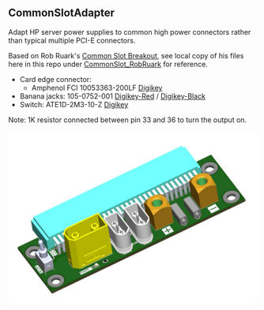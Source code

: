## CommonSlotAdapter

Adapt HP server power supplies to common high power connectors rather than typical multiple PCI-E connectors.

Based on Rob Ruark's [Common Slot Breakout](http://robruark.com/projects/common_slot/common_slot.html), see local copy of his files here in this repo under [CommonSlot_RobRuark](https://github.com/corygrant/CommonSlotAdapter/tree/main/CommonSlot_RobRuark) for reference.

- Card edge connector: 
    - Amphenol FCI 10053363-200LF [Digikey](https://www.digikey.com/en/products/detail/amphenol-cs-fci/10053363-200LF/1493359?s=N4IgTCBcDaIIwAYEFYDMqBsqC0YkBkAxEAXQF8g)
- Banana jacks: 105-0752-001 [Digikey-Red](https://www.digikey.com/en/products/detail/cinch-connectivity-solutions-johnson/105-0752-001/5887) / [Digikey-Black](https://www.digikey.com/en/products/detail/cinch-connectivity-solutions-johnson/105-0753-001/5888) 
- Switch: ATE1D-2M3-10-Z [Digikey](https://www.digikey.com/en/products/detail/nidec-components-corporation/ate1d-2m3-10-z/1792018)

Note: 1K resistor connected between pin 33 and 36 to turn the output on. 

![Adapter](Images/CommonSlotAdapter.jpg)
